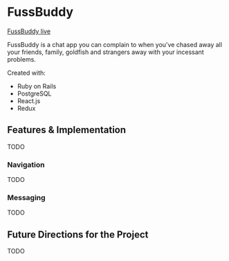 # FussBuddy

[FussBuddy live][heroku]

[heroku]: https://fussbuddy.herokuapp.com/
(currently not live)

FussBuddy is a chat app you can complain to when you've chased away all your friends, family, goldfish and strangers away with your incessant problems.

Created with:
* Ruby on Rails
* PostgreSQL
* React.js
* Redux

## Features & Implementation

TODO

### Navigation

TODO

### Messaging

TODO

## Future Directions for the Project

TODO
